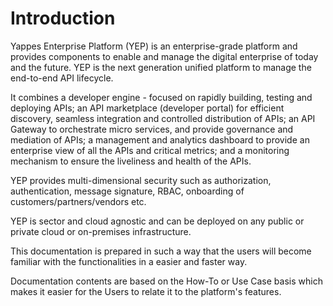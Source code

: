 Introduction
============

Yappes Enterprise Platform (YEP) is an enterprise-grade platform and
provides components to enable and manage the digital enterprise of today
and the future. YEP is the next generation unified platform to manage
the end-to-end API lifecycle.

It combines a developer engine - focused on rapidly building, testing
and deploying APIs; an API marketplace (developer portal) for efficient
discovery, seamless integration and controlled distribution of APIs; an
API Gateway to orchestrate micro services, and provide governance and
mediation of APIs; a management and analytics dashboard to provide an
enterprise view of all the APIs and critical metrics; and a monitoring
mechanism to ensure the liveliness and health of the APIs.

YEP provides multi-dimensional security such as authorization,
authentication, message signature, RBAC, onboarding of
customers/partners/vendors etc.

YEP is sector and cloud agnostic and can be deployed on any public or
private cloud or on-premises infrastructure.

This documentation is prepared in such a way that the users will become
familiar with the functionalities in a easier and faster way.

Documentation contents are based on the How-To or Use Case basis which
makes it easier for the Users to relate it to the platform's features.

<!-- The How-To's are listed based on the Audiences and covers the basic
steps

1.  [Introduction]()
2.  [How to Create an Existing API?](add_api)
3.  [How to Create a New API?](new_api)
4.  [How to Publish an API?](publish_api)
5.  [How to Consume an API?](consume_api)
6.  [What is in My Dashboard?](dashboard_details)
7.  [What is Application?](add_application)
8.  [How Deal Room Works?](managedeals)
9.  [API Subscriptions](manageSubscriptions)
10. [How to Rate & View Reviewers for an API?](rateAPI)
11. [User Profile](mainProfile)
12. [How to Follow / Unfollow an API?](followUnfollowAPI)
13. [How to Vote / Cancel Vote?](voteAPI)
14. [Manage Collections and Objects](manageCollectionsObjects)
15. [How to Report an API?](reportAPI)
16. [View the list of My APIs that are Subscribed](my_api_subscriptions)
17. [View API Analytics as Provider](APIAnalytics)
18. [View API Analytics as Consumer](APIAnalytics_consumers)
19. [Helpers for writing Custom Logic](jso_reference)
20. [How to Manage Organization?](organizations)
21. [How to Associate API with
    Organization?](organizations_associate_api)
22. [How to add Gateway policies ?](gateway_policy)
23. [CLI Tool](cli_tool)
24. [How to Monitor the API?](api_monitoring)
25. [Dashboard for Metrics](dashobard_metrics)
26. [Manage API Groups](api_groups)
27. [How to reach us?](reach_us) -->
